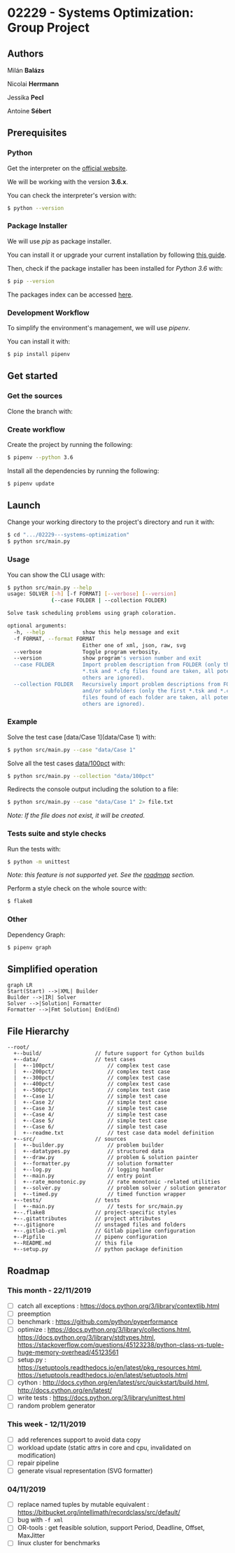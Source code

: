 # 02229 - Systems Optimization: Group Project

## Authors

Milán **Balázs**

Nicolai **Herrmann**

Jessika **Pecl**

Antoine **Sébert**

## Prerequisites

### Python

Get the interpreter on the [official website](https://www.python.org/downloads/).

We will be working with the version **3.6.x**.

You can check the interpreter's version with:

```bash
$ python --version
```

### Package Installer

We will use *pip* as package installer.

You can install it or upgrade your current installation by following [this guide](https://pip.pypa.io/en/stable/installing/).

Then, check if the package installer has been installed for *Python 3.6* with:

```bash
$ pip --version
```

The packages index can be accessed [here](https://pypi.org/).

### Development Workflow

To simplify the environment's management, we will use *pipenv*.

You can install it with:

```bash
$ pip install pipenv
```

## Get started

### Get the sources

Clone the branch with:

### Create workflow

Create the project by running the following:

```bash
$ pipenv --python 3.6
```

Install all the dependencies by running the following:

```bash
$ pipenv update
```

## Launch

Change your working directory to the project's directory and run it with:

```bash
$ cd ".../02229---systems-optimization"
$ python src/main.py
```

### Usage

You can show the CLI usage with:

```bash
$ python src/main.py --help
usage: SOLVER [-h] [-f FORMAT] [--verbose] [--version]
              (--case FOLDER | --collection FOLDER)

Solve task scheduling problems using graph coloration.

optional arguments:
  -h, --help            show this help message and exit
  -f FORMAT, --format FORMAT
                        Either one of xml, json, raw, svg
  --verbose             Toggle program verbosity.
  --version             show program's version number and exit
  --case FOLDER         Import problem description from FOLDER (only the first
                        *.tsk and *.cfg files found are taken, all potential
                        others are ignored).
  --collection FOLDER   Recursively import problem descriptions from FOLDER
                        and/or subfolders (only the first *.tsk and *.cfg
                        files found of each folder are taken, all potential
                        others are ignored).
```

### Example

Solve the test case [data/Case 1](data/Case 1) with:

```bash
$ python src/main.py --case "data/Case 1"
```

Solve all the test cases [data/100pct](data/100pct) with:

```bash
$ python src/main.py --collection "data/100pct"
```

Redirects the console output including the solution to a file:

```bash
$ python src/main.py --case "data/Case 1" 2> file.txt
```
*Note: If the file does not exist, it will be created.*

### Tests suite and style checks

Run the tests with:

```bash
$ python -m unittest
```

*Note: this feature is not supported yet. See the [roadmap](#Roadmap) section.*

Perform a style check on the whole source with:

```bash
$ flake8
```

### Other

Dependency Graph:
```bash
$ pipenv graph
```

## Simplified operation

```mermaid
graph LR
Start(Start) -->|XML| Builder
Builder -->|IR| Solver
Solver -->|Solution| Formatter
Formatter -->|Fmt Solution| End(End)
```

## File Hierarchy

```
--root/
  +--build/					// future support for Cython builds
  +--data/					// test cases
  |  +--100pct/					// complex test case
  |  +--200pct/					// complex test case
  |  +--300pct/					// complex test case
  |  +--400pct/					// complex test case
  |  +--500pct/					// complex test case
  |  +--Case 1/					// simple test case
  |  +--Case 2/					// simple test case
  |  +--Case 3/					// simple test case
  |  +--Case 4/					// simple test case
  |  +--Case 5/					// simple test case
  |  +--Case 6/					// simple test case
  |  +--readme.txt				// test case data model definition
  +--src/					// sources
  |  +--builder.py				// problem builder
  |  +--datatypes.py			// structured data
  |  +--draw.py					// problem & solution painter
  |  +--formatter.py			// solution formatter
  |  +--log.py					// logging handler
  |  +--main.py					// entry point
  |  +--rate_monotonic.py		// rate monotonic -related utilities
  |  +--solver.py				// problem solver / solution generator
  |  +--timed.py				// timed function wrapper
  +--tests/					// tests
  |  +--main.py					// tests for src/main.py
  +--.flake8				// project-specific styles
  +--.gitattributes			// project attributes
  +--.gitignore				// unstaged files and folders
  +--.gitlab-ci.yml			// Gitlab pipeline configuration
  +--Pipfile				// pipenv configuration
  +--README.md				// this file
  +--setup.py				// python package definition
```

## Roadmap

### This month - 22/11/2019

- [ ] catch all exceptions : https://docs.python.org/3/library/contextlib.html
- [ ] preemption
- [ ] benchmark : https://github.com/python/pyperformance
- [ ] optimize : https://docs.python.org/3/library/collections.html, https://docs.python.org/3/library/stdtypes.html, https://stackoverflow.com/questions/45123238/python-class-vs-tuple-huge-memory-overhead/45123561
- [ ] setup.py : https://setuptools.readthedocs.io/en/latest/pkg_resources.html, https://setuptools.readthedocs.io/en/latest/setuptools.html
- [ ] cython : http://docs.cython.org/en/latest/src/quickstart/build.html, http://docs.cython.org/en/latest/
- [ ] write tests : https://docs.python.org/3/library/unittest.html
- [ ] random problem generator

### This week - 12/11/2019

- [ ] add references support to avoid data copy
- [ ] workload update (static attrs in core and cpu, invalidated on modification)
- [ ] repair pipeline
- [ ] generate visual representation (SVG formatter)

### 04/11/2019

- [ ] replace named tuples by mutable equivalent : https://bitbucket.org/intellimath/recordclass/src/default/
- [ ] bug with `-f xml`
- [ ] OR-tools : get feasible solution, support Period, Deadline, Offset, MaxJitter
- [ ] linux cluster for benchmarks
